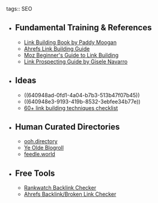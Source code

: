 tags:: SEO

- ## Fundamental Training & References
	- [Link Building Book by Paddy Moogan](https://aira.net/link-building-book/)
	- [Ahrefs Link Building Guide](https://ahrefs.com/blog/link-building/)
	- [Moz Beginner's Guide to Link Building](https://moz.com/beginners-guide-to-link-building)
	- [Link Prospecting Guide by Gisele Navarro](https://neomam.com/blog/link-prospecting)
- ## Ideas
	- ((640948ad-0fd1-4a04-b7b3-513b47f07b45))
	- ((640948e3-9193-419b-8532-3ebfee34b77e))
	- [60+ link building techniques checklist](https://mangools.com/blog/link-building-techniques-checklist/)
- ## Human Curated Directories
	- [ooh.directory](https://ooh.directory/)
	- [Ye Olde Blogroll](https://blogroll.org/)
	- [feedle.world](https://feedle.world/)
- ## Free Tools
	- [Rankwatch Backlink Checker](https://www.rankwatch.com/en/backlinks/)
	- [Ahrefs Backlink/Broken Link Checker](https://ahrefs.com/broken-link-checker)